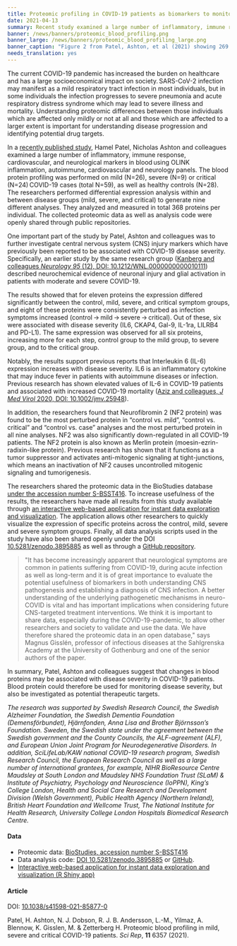 ```yaml
---
title: Proteomic profiling in COVID-19 patients as biomarkers to monitor disease severity
date: 2021-04-13
summary: Recent study examined a large number of inflammatory, immune response, cardiovascular, and neurological markers in the blood of patients variously impacted by COVID-19. Data and analysis code were shared in public repositories.
banner: /news/banners/proteomic_blood_profiling.png
banner_large: /news/banners/proteomic_blood_profiling_large.png
banner_caption: "Figure 2 from Patel, Ashton, et al (2021) showing 269 proteins significantly differentially expressed in COVID-19 patients."
needs_translation: yes
---
```


The current COVID-19 pandemic has increased the burden on healthcare and has a large socioeconomical impact on society. SARS-CoV-2 infection may manifest as a mild respiratory tract infection in most individuals, but in some individuals the infection progresses to severe pneumonia and acute respiratory distress syndrome which may lead to severe illness and mortality. Understanding proteomic differences between those individuals which are affected only mildly or not at all and those which are affected to a larger extent is important for understanding disease progression and identifying potential drug targets.

In a [recently published study](https://doi.org/10.1038/s41598-021-85877-0), Hamel Patel, Nicholas Ashton and colleagues examined a large number of inflammatory, immune response, cardiovascular, and neurological markers in blood using OLINK inflammation, autoimmune, cardiovascular and neurology panels. The blood protein profiling was performed on mild (N=26), severe (N=9) or critical (N=24) COVID-19 cases (total N=59), as well as healthy controls (N=28). The researchers performed differential expression analysis within and between disease groups (mild, severe, and critical) to generate nine different analyses. They analyzed and measured in total 368 proteins per individual. The collected proteomic data as well as analysis code were openly shared through public repositories.

One important part of the study by Patel, Ashton and colleagues was to further investigate central nervous system (CNS) injury markers which have previously been reported to be associated with COVID-19 disease severity. Specifically, an earlier study by the same research group ([Kanberg and colleagues *Neurology 95* (12), DOI: 10.1212/WNL.0000000000010111](https://doi.org/10.1212/WNL.0000000000010111)) described neurochemical evidence of neuronal injury and glial activation in patients with moderate and severe COVID-19.

The results showed that for eleven proteins the expression differed significantly between the control, mild, severe, and critical symptom groups, and eight of these proteins were consistently perturbed as infection symptoms increased (control → mild → severe → critical). Out of these, six were associated with disease severity (IL6, CKAP4, Gal-9, IL-1ra, LILRB4 and PD-L1). The same expression was observed for all six proteins, increasing more for each step, control group to the mild group, to severe group, and to the critical group.  

Notably, the results support previous reports that Interleukin 6 (IL-6) expression increases with disease severity. IL6 is an inflammatory cytokine that may induce fever in patients with autoimmune diseases or infection. Previous research has shown elevated values of IL-6 in COVID-19 patients and associated with increased COVID-19 mortality ([Aziz and colleagues, *J Med Virol* 2020, DOI: 10.1002/jmv.25948](https://onlinelibrary.wiley.com/doi/10.1002/jmv.25948)).

In addition, the researchers found that Neurofibromin 2 (NF2 protein) was found to be the most perturbed protein in “control vs. mild”, “control vs. critical” and “control vs. case” analyses and the most perturbed protein in all nine analyses. NF2 was also significantly down-regulated in all COVID-19 patients. The NF2 protein is also known as Merlin protein (moesin-ezrin-radixin-like protein). Previous research has shown that it functions as a tumor suppressor and activates anti-mitogenic signaling at tight-junctions, which means an inactivation of NF2 causes uncontrolled mitogenic signaling and tumorigenesis.

The researchers shared the proteomic data in the BioStudies database [under the accession number S-BSST416](https://www.ebi.ac.uk/biostudies/studies/S-BSST416?query=S-BSST416). To increase usefulness of the results, the researchers have made all results from this study available through [an interactive web-based application for instant data exploration and visualization](https://phidatalab-shiny.rosalind.kcl.ac.uk/COVID19/). The application allows other researchers to quickly visualize the expression of specific proteins across the control, mild, severe and severe symptom groups. Finally, all data analysis scripts used in the study have also been shared openly under the DOI [10.5281/zenodo.3895885](https://doi.org/10.5281/zenodo.3895885) as well as through a [GitHub repository](https://github.com/hamelpatel/COVID19_proteomic/tree/v1.0).

> "It has become increasingly apparent that neurological symptoms are common in patients suffering from COVID-19, during acute infection as well as long-term and it is of great importance to evaluate the potential usefulness of biomarkers in both understanding CNS pathogenesis and establishing a diagnosis of CNS infection. A better understanding of the underlying pathogenetic mechanisms in neuro-COVID is vital and has important implications when considering future CNS-targeted treatment interventions. We think it is important to share data, especially during the COVID-19-pandemic, to allow other researchers and society to validate and use the data. We have therefore shared the proteomic data in an open database," says Magnus Gisslén, professor of infectious diseases at the Sahlgrenska Academy at the University of Gothenburg and one of the senior authors of the paper.

In summary, Patel, Ashton and colleagues suggest that changes in blood proteins may be associated with disease severity in COVID-19 patients. Blood protein could therefore be used for monitoring disease severity, but also be investigated as potential therapeutic targets.

*The research was supported by Swedish Research Council, the Swedish Alzheimer Foundation, the Swedish Dementia Foundation (Demensförbundet), Hjärnfonden, Anna Lisa and Brother Björnsson’s Foundation. Sweden, the Swedish state under the agreement between the Swedish government and the County Councils, the ALF-agreement (ALF), and European Union Joint Program for Neurodegenerative Disorders. In addition, SciLifeLab/KAW national COVID-19 research program, Swedish Research Council, the European Research Council as well as a large number of international grantees, for example, NIHR BioResource Centre Maudsley at South London and Maudsley NHS Foundation Trust (SLaM) & Institute of Psychiatry, Psychology and Neuroscience (IoPPN), King’s College London, Health and Social Care Research and Development Division (Welsh Government), Public Health Agency (Northern Ireland), British Heart Foundation and Wellcome Trust, The National Institute for Health Research, University College London Hospitals Biomedical Research Centre.*

#### Data

* Proteomic data: [BioStudies, accession number S-BSST416](https://www.ebi.ac.uk/biostudies/studies/S-BSST416?query=S-BSST416)
* Data analysis code: [DOI 10.5281/zenodo.3895885](https://doi.org/10.5281/zenodo.3895885) or [GitHub](https://github.com/hamelpatel/COVID19_proteomic/tree/v1.0).
* [Interactive web-based application for instant data exploration and visualization (R Shiny app)](https://phidatalab-shiny.rosalind.kcl.ac.uk/COVID19/)

#### Article

DOI: [10.1038/s41598-021-85877-0](https://doi.org/10.1038/s41598-021-85877-0)

Patel, H. Ashton, N. J.  Dobson, R. J. B.  Andersson, L.-M., Yilmaz, A. Blennow, K. Gisslen, M. & Zetterberg H. Proteomic blood profiling in mild, severe and critical COVID-19 patients. *Sci Rep*, **11** 6357 (2021).
